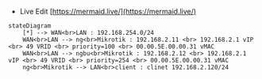 - Live Edit [https://mermaid.live/](https://mermaid.live/)

```mermaid
stateDiagram
    [*] --> WAN<br>LAN : 192.168.254.0/24
    WAN<br>LAN --> ng<br>Mikrotik : 192.168.2.11 <br> 192.168.2.1 vIP <br> 49 VRID <br> priority=100 <br> 00.00.5E.00.00.31 vMAC
    WAN<br>LAN --> ngbu<br>Mikrotik : 192.168.2.12 <br> 192.168.2.1 vIP <br> 49 VRID <br> priority=254 <br> 00.00.5E.00.00.31 vMAC
    ng<br>Mikrotik --> LAN<br>client : clinet 192.168.2.120/24
```
